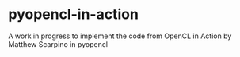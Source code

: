 # pyopencl-in-action
A work in progress to implement the code from OpenCL in Action by Matthew Scarpino in pyopencl
